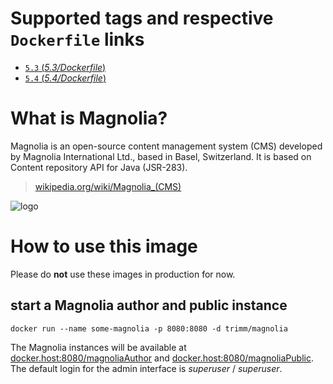 # Supported tags and respective `Dockerfile` links

-	[`5.3` (*5.3/Dockerfile*)](https://github.com/TriMM/magnolia-docker/blob/master/5.3/Dockerfile)
-	[`5.4` (*5.4/Dockerfile*)](https://github.com/TriMM/magnolia-docker/blob/master/5.4/Dockerfile)

# What is Magnolia?

Magnolia is an open-source content management system (CMS) developed by Magnolia International Ltd., based in Basel, Switzerland. It is based on Content repository API for Java (JSR-283).

> [wikipedia.org/wiki/Magnolia_(CMS)](https://en.wikipedia.org/wiki/Magnolia_\(CMS\))

![logo](https://www.magnolia-cms.com/resources/templating-kit/themes/corporate2015/img/logo/magnolia_logo.png)

# How to use this image
Please do **not** use these images in production for now.

## start a Magnolia author and public instance

	docker run --name some-magnolia -p 8080:8080 -d trimm/magnolia

The Magnolia instances will be available at [docker.host:8080/magnoliaAuthor](http://docker.host:8080/magnoliaAuthor) and [docker.host:8080/magnoliaPublic](http://docker.host:8080/magnoliaPublic).
The default login for the admin interface is *superuser* / *superuser*.
